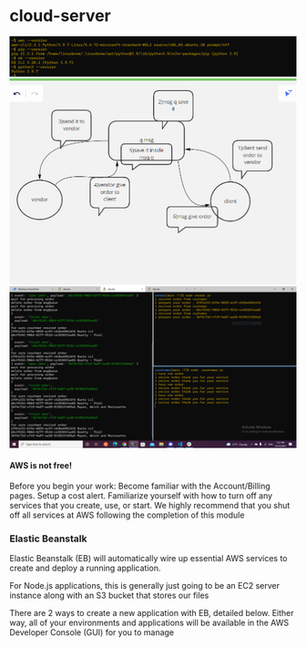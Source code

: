 # cloud-server

![](lab17install.png)
![](whitebord16.png)
![](lab16.PNG)

#### AWS is not free!

Before you begin your work:
Become familiar with the Account/Billing pages.
Setup a cost alert.
Familiarize yourself with how to turn off any services that you create, use, or start.
We highly recommend that you shut off all services at AWS following the completion of this module

### Elastic Beanstalk

Elastic Beanstalk (EB) will automatically wire up essential AWS services to create and deploy a running application.

For Node.js applications, this is generally just going to be an EC2 server instance along with an S3 bucket that stores our files

There are 2 ways to create a new application with EB, detailed below. Either way, all of your environments and applications will be available in the AWS Developer Console (GUI) for you to manage
